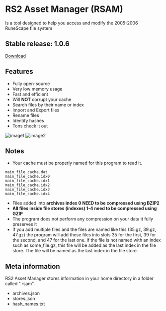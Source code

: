 # RS2 Asset Manager (RSAM)
Is a tool designed to help you access and modify the 2005-2006 RuneScape file system

## Stable release: 1.0.6
[Download](https://github.com/nshusa/rsam-gui/releases/tag/1.0.6)

## Features
* Fully open-source
* Very low memory usage
* Fast and efficient
* Will **NOT** corrupt your cache
* Search files by their name or index
* Import and Export files
* Rename files
* Identify hashes
* Tons check it out

![image1](https://i.imgur.com/vanxiNy.png)
![image2](https://i.imgur.com/1rbgGao.png)

## Notes
* Your cache must be properly named for this program to read it.
 ```
 main_file_cache.dat
main_file_cache.idx0
main_file_cache.idx1
main_file_cache.idx2
main_file_cache.idx3
main_file_cache.idx4
```
* Files added into **archives index 0 NEED to be compressed using BZIP2**
* **All files inside file stores (indexes) 1-4 need to be compressed using GZIP**
* The program does not perform any compression on your data it fully preserves it
* If you add multiple files and the files are named like this (35.gz, 39.gz, 47.gz) the program will add these files into slots 35 for the first, 39 for the second, and 47 for the last one. If the file is not named with an index such as some_file.gz, this file will be added as the last index in the file store. The file will be named as the last index in the file store.

## Meta information
RS2 Asset Manager stores information in your home directory in a folder called ".rsam".
* archives.json
* stores.json
* hash_names.txt